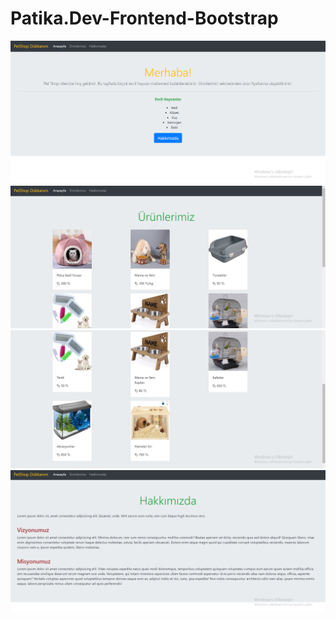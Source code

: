 # Patika.Dev-Frontend-Bootstrap
![Patika.Dev-Frontend-Bootstrap](images/ss1.png)
![Patika.Dev-Frontend-Bootstrap](images/ss2.png)
![Patika.Dev-Frontend-Bootstrap](images/ss3.png)
![Patika.Dev-Frontend-Bootstrap](images/ss4.png)